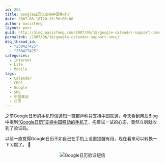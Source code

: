 ```yaml
---
id: 253
title: Google日历也支持中国移动了
date: 2007-06-18T20:19:50+00:00
author: oasisfeng
layout: post
guid: http://blog.oasisfeng.com/2007/06/18/google-calendar-support-cmcc/
permalink: /2007/06/18/google-calendar-support-cmcc/
dsq_thread_id:
  - "250427425"
  - "250427425"
categories:
  - Internet
  - Life
  - Mobile
tags:
  - Calendar
  - CMCC
  - Google
  - SMS
  - 中国移动
  - 日历
---
```

之前Google日历的手机短信通知一直都声称只支持中国联通，今天看到网友Blog中提到[“Google日历”支持中国移动的手机了](http://blog.cathayan.org/item/1609)，抱着试一试的心态，竟然立刻就收到了验证码。

以前一直觉得Google日历不如自己在手机上设置提醒有用，现在看来可以转换一下习惯了。 🙂

<p style="text-align: center">
  <img src="https://blog.oasisfeng.com/wp-content/uploads/2007/06/capture00003.jpg" alt="Google日历验证短信" />
</p>